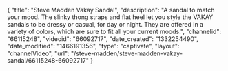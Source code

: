 {
    "title": "Steve Madden Vakay Sandal",
    "description": "A sandal to match your mood. The slinky thong straps and flat heel let you style the VAKAY sandals to be dressy or casual, for day or night. They are offered in a variety of colors, which are sure to fit all your current moods.",
    "channelid": "66115248",
    "videoid": "66092717",
    "date_created": "1332254490",
    "date_modified": "1466191356",
    "type": "captivate",
    "layout": "channelVideo",
    "url": "\/steve-madden\/steve-madden-vakay-sandal\/66115248-66092717"
}